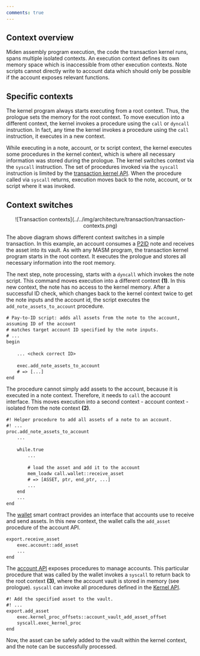 ```yaml
---
comments: true
---
```


## Context overview

Miden assembly program execution, the code the transaction kernel runs, spans multiple isolated contexts. An execution context defines its own memory space which is inaccessible from other execution contexts. Note scripts cannot directly write to account data which should only be possible if the account exposes relevant functions.

## Specific contexts

The kernel program always starts executing from a root context. Thus, the prologue sets the memory for the root context. To move execution into a different context, the kernel invokes a procedure using the `call` or `dyncall` instruction. In fact, any time the kernel invokes a procedure using the `call` instruction, it executes in a new context.

While executing in a note, account, or tx script context, the kernel executes some procedures in the kernel context, which is where all necessary information was stored during the prologue. The kernel switches context via the `syscall` instruction. The set of procedures invoked via the `syscall` instruction is limited by the [transaction kernel API](https://github.com/0xPolygonMiden/miden-base/blob/main/miden-lib/asm/kernels/transaction/api.masm). When the procedure called via `syscall` returns, execution moves back to the note, account, or tx script where it was invoked.

## Context switches

<center>
![Transaction contexts](../../img/architecture/transaction/transaction-contexts.png)
</center>

The above diagram shows different context switches in a simple transaction. In this example, an account consumes a [P2ID](https://github.com/0xPolygonMiden/miden-base/blob/main/miden-lib/asm/note_scripts/P2ID.masm) note and receives the asset into its vault. As with any MASM program, the transaction kernel program starts in the root context. It executes the prologue and stores all necessary information into the root memory.

The next step, note processing, starts with a `dyncall` which invokes the note script. This command moves execution into a different context **(1)**. In this new context, the note has no access to the kernel memory. After a successful ID check, which changes back to the kernel context twice to get the note inputs and the account id, the script executes the `add_note_assets_to_account` procedure.

```arduino
# Pay-to-ID script: adds all assets from the note to the account, assuming ID of the account
# matches target account ID specified by the note inputs.
# ...
begin

    ... <check correct ID>

    exec.add_note_assets_to_account
    # => [...]
end
```

The procedure cannot simply add assets to the account, because it is executed in a note context. Therefore, it needs to `call` the account interface. This moves execution into a second context - account context - isolated from the note context **(2)**.

```arduino
#! Helper procedure to add all assets of a note to an account.
#! ...
proc.add_note_assets_to_account
    ...

    while.true
        ...

        # load the asset and add it to the account
        mem_loadw call.wallet::receive_asset
        # => [ASSET, ptr, end_ptr, ...]
        ...
    end
    ...
end
```

The [wallet](https://github.com/0xPolygonMiden/miden-base/blob/main/miden-lib/asm/miden/contracts/wallets/basic.masm) smart contract provides an interface that accounts use to receive and send assets. In this new context, the wallet calls the `add_asset` procedure of the account API.

```arduino
export.receive_asset
    exec.account::add_asset
    ...
end
```

The [account API](https://github.com/0xPolygonMiden/miden-base/blob/main/miden-lib/asm/miden/account.masm#L162) exposes procedures to manage accounts. This particular procedure that was called by the wallet invokes a `syscall` to return back to the root context **(3)**, where the account vault is stored in memory (see prologue). `syscall` can invoke all procedures defined in the [Kernel API](https://github.com/0xPolygonMiden/miden-base/blob/main/miden-lib/asm/kernels/transaction/api.masm).

```arduino
#! Add the specified asset to the vault.
#! ...
export.add_asset
    exec.kernel_proc_offsets::account_vault_add_asset_offset
    syscall.exec_kernel_proc
end
```

Now, the asset can be safely added to the vault within the kernel context, and the note can be successfully processed.

<br/>
